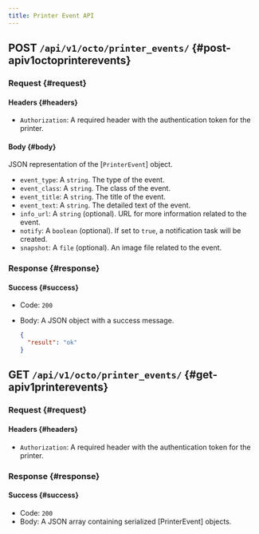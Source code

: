 ```yaml
---
title: Printer Event API
---
```


## POST `/api/v1/octo/printer_events/` {#post-apiv1octoprinterevents}

### Request {#request}

#### Headers {#headers}

- `Authorization`: A required header with the authentication token for the printer.

#### Body {#body}
JSON representation of the [`PrinterEvent`] object.
- `event_type`: A `string`. The type of the event.
- `event_class`: A `string`. The class of the event.
- `event_title`: A `string`. The title of the event.
- `event_text`: A `string`. The detailed text of the event.
- `info_url`: A `string` (optional). URL for more information related to the event.
- `notify`: A `boolean` (optional). If set to `true`, a notification task will be created.
- `snapshot`: A `file` (optional). An image file related to the event.

### Response {#response}

#### Success {#success}

- Code: `200`
- Body: A JSON object with a success message.

  ```json
  {
    "result": "ok"
  }

## GET `/api/v1/octo/printer_events/` {#get-apiv1printerevents}

### Request {#request}

#### Headers {#headers}

- `Authorization`: A required header with the authentication token for the printer.

### Response {#response}

#### Success {#success}

- Code: `200`
- Body: A JSON array containing serialized [PrinterEvent] objects.
